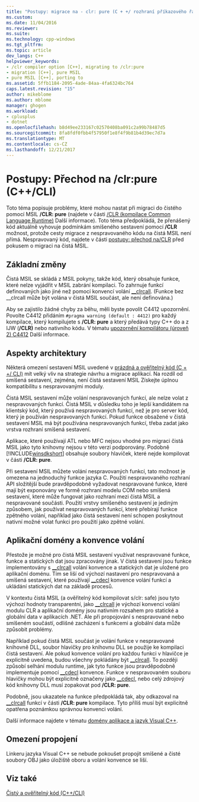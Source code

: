 ```yaml
---
title: "Postupy: migrace na - clr: pure (C + +/ rozhraní příkazového řádku) | Microsoft Docs"
ms.custom: 
ms.date: 11/04/2016
ms.reviewer: 
ms.suite: 
ms.technology: cpp-windows
ms.tgt_pltfrm: 
ms.topic: article
dev_langs: C++
helpviewer_keywords:
- /clr compiler option [C++], migrating to /clr:pure
- migration [C++], pure MSIL
- pure MSIL [C++], porting to
ms.assetid: 5ffb1184-2095-4ade-84aa-4fa6324bc764
caps.latest.revision: "15"
author: mikeblome
ms.author: mblome
manager: ghogen
ms.workload:
- cplusplus
- dotnet
ms.openlocfilehash: b8d49ee233167c02570408ba091c2a99b78487d5
ms.sourcegitcommit: 8fa8fdf0fbb4f57950f1e8f4f9b81b4d39ec7d7a
ms.translationtype: MT
ms.contentlocale: cs-CZ
ms.lasthandoff: 12/21/2017
---
```

# <a name="how-to-migrate-to-clrpure-ccli"></a>Postupy: Přechod na /clr:pure (C++/CLI)
Toto téma popisuje problémy, které mohou nastat při migraci do čistého pomocí MSIL **/CLR: pure** (najdete v části [/CLR (kompilace Common Language Runtime)](../build/reference/clr-common-language-runtime-compilation.md) Další informace). Toto téma předpokládá, že přenášený kód aktuálně vyhovuje podmínkám smíšeného sestavení pomocí **/CLR** možnost, protože cesty migrace z nespravovaného kódu na čistá MSIL není přímá. Nespravovaný kód, najdete v části [postupy: přechod na/CLR](../dotnet/how-to-migrate-to-clr.md) před pokusem o migraci na čistá MSIL.  
  
## <a name="basic-changes"></a>Základní změny  
 Čistá MSIL se skládá z MSIL pokyny, takže kód, který obsahuje funkce, které nelze vyjádřit v MSIL zabrání kompilaci. To zahrnuje funkcí definovaných jako jiné než pomocí konvencí volání [__clrcall](../cpp/clrcall.md). (Funkce bez __clrcall může být volána v čistá MSIL součást, ale není definována.)  
  
 Aby se zajistilo žádné chyby za běhu, měli byste povolit C4412 upozornění. Povolte C4412 přidáním `#pragma warning (default : 4412)` pro každý kompilace, který kompilujete s **/CLR: pure** a který předává typy C++ do a z IJW (**/CLR)** nebo nativního kódu. V tématu [upozornění kompilátoru (úroveň 2) C4412](../error-messages/compiler-warnings/compiler-warning-level-2-c4412.md) Další informace.  
  
## <a name="architectural-considerations"></a>Aspekty architektury  
 Některá omezení sestavení MSIL uvedené v [prázdná a ověřitelný kód (C + +/ CLI)](../dotnet/pure-and-verifiable-code-cpp-cli.md) mít velký vliv na strategie návrhu a migrace aplikací. Na rozdíl od smíšená sestavení, zejména, není čistá sestavení MSIL Získejte úplnou kompatibilitu s nespravovanými moduly.  
  
 Čistá MSIL sestavení může volání nespravovaných funkcí, ale nelze volat z nespravovaných funkcí. Čistá MSIL v důsledku toho je lepší kandidátem na klientský kód, který používá nespravovaných funkcí, než je pro server kód, který je používán nespravovaných funkcí. Pokud funkce obsažené v čistá sestavení MSIL má být používána nespravovaných funkcí, třeba zadat jako vrstva rozhraní smíšená sestavení.  
  
 Aplikace, které používají ATL nebo MFC nejsou vhodné pro migraci čistá MSIL jako tyto knihovny nejsou v této verzi podporovány. Podobně [!INCLUDE[winsdkshort](../atl-mfc-shared/reference/includes/winsdkshort_md.md)] obsahuje soubory hlaviček, které nejde kompilovat v části **/CLR: pure**.  
  
 Při sestavení MSIL můžete volání nespravovaných funkcí, tato možnost je omezena na jednoduchý funkce jazyka C. Použití nespravovaného rozhraní API složitější bude pravděpodobně vyžadovat nespravované funkce, které mají být exponovány ve formě rozhraní modelu COM nebo smíšená sestavení, které může fungovat jako rozhraní mezi čistá MSIL a nespravované součásti. Použití vrstvy smíšeného sestavení je jediným způsobem, jak používat nespravovaných funkcí, které přebírají funkce zpětného volání, například jako čistá sestavení není schopen poskytnout nativní možné volat funkci pro použití jako zpětné volání.  
  
## <a name="application-domains-and-calling-conventions"></a>Aplikační domény a konvence volání  
 Přestože je možné pro čistá MSIL sestavení využívat nespravované funkce, funkce a statických dat jsou zpracovány jinak. V čistá sestavení jsou funkce implementovány s [__clrcall](../cpp/clrcall.md) volání konvence a statických dat je uložené pro aplikační doménu. Tím se liší od výchozí nastavení pro nespravovaná a smíšená sestavení, které používají [__cdecl](../cpp/cdecl.md) konvence volání funkcí a ukládání statických dat na základě procesů.  
  
 V kontextu čistá MSIL (a ověřitelný kód kompilovat s/clr: safe) jsou tyto výchozí hodnoty transparentní, jako [__clrcall](../cpp/clrcall.md) je výchozí konvenci volání modulu CLR a aplikační domény jsou nativním rozsahem pro statické a globální data v aplikacích .NET. Ale při propojování s nespravované nebo smíšeném součástí, odlišné zacházení s funkcemi a globální data může způsobit problémy.  
  
 Například pokud čistá MSIL součást je volání funkce v nespravované knihovně DLL, soubor hlavičky pro knihovnu DLL se použije ke kompilaci čistá sestavení. Ale pokud konvence volání pro každou funkci v hlavičce je explicitně uvedena, budou všechny pokládány být [__clrcall](../cpp/clrcall.md). To později způsobí selhání modulu runtime, jak tyto funkce jsou pravděpodobně implementuje pomocí [__cdecl](../cpp/cdecl.md) konvence. Funkce v nespravovaném souboru hlavičky mohou být explicitně označeny jako [__cdecl](../cpp/cdecl.md), nebo celý zdrojový kód knihovny DLL musí zopakovat pod **/CLR: pure**.  
  
 Podobně, jsou ukazatele na funkce předpokládá tak, aby odkazoval na [__clrcall](../cpp/clrcall.md) funkcí v části **/CLR: pure** kompilace. Tyto příliš musí být explicitně opatřena poznámkou správnou konvenci volání.  
  
 Další informace najdete v tématu [domény aplikace a jazyk Visual C++](../dotnet/application-domains-and-visual-cpp.md).  
  
## <a name="linking-limitations"></a>Omezení propojení  
 Linkeru jazyka Visual C++ se nebude pokoušet propojit smíšené a čisté soubory OBJ jako úložiště oboru a volání konvence se liší.  
  
## <a name="see-also"></a>Viz také  
 [Čistý a ověřitelný kód (C++/CLI)](../dotnet/pure-and-verifiable-code-cpp-cli.md)